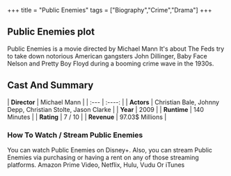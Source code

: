 +++
title = "Public Enemies"
tags = ["Biography","Crime","Drama"]
+++
## Public Enemies plot
Public Enemies is a movie directed by Michael Mann It's about The Feds try to take down notorious American gangsters John Dillinger, Baby Face Nelson and Pretty Boy Floyd during a booming crime wave in the 1930s.
## Cast And Summary
| **Director**      | Michael Mann |
    | :---        |    :----:   |
    |  **Actors** | Christian Bale, Johnny Depp, Christian Stolte, Jason Clarke |
    | **Year**   | 2009    |
    |  **Runtime** | 140 Minutes |
    |  **Rating** | 7 / 10 | 
    |  **Revenue** | 97.03$ Millions |
### How To Watch / Stream Public Enemies
You can watch Public Enemies on Disney+.
Also, you can stream Public Enemies via purchasing or having a rent on any of those streaming platforms.
Amazon Prime Video, Netflix, Hulu, Vudu Or iTunes
